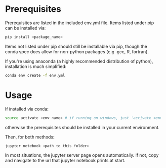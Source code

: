 # Prerequisites

Prerequisites are listed in the included env.yml file. Items listed under pip
can be installed via:
```bash
pip install <package_name>
```

Items not listed under pip should still be installable via pip, though the
conda spec does allow for non-python packages (e.g. gcc, R, fortran).

If you're using anaconda (a highly recommended distribution of python),
installation is much simplified:
```bash
conda env create -f env.yml
```

# Usage
If installed via conda:
```bash
source activate <env_name> # if running on windows, just 'activate <env_name'
```
otherwise the prerequisites should be installed in your current environment.

Then, for both methods:
```bash
jupyter notebook <path_to_this_folder>
```

In most situations, the jupyter server page opens automatically. If not, copy
and navigate to the url that jupyter notebook prints at start.